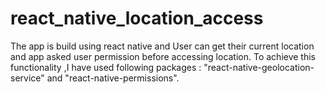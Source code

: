 # react_native_location_access
The app is build using react native and User can get their current location and app asked user permission before accessing location. To achieve this functionality ,I have used following packages : "react-native-geolocation-service" and "react-native-permissions". 
